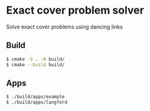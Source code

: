 # Exact cover problem solver

Solve exact cover problems using dancing links

## Build

```sh
$ cmake -S . -B build/
$ cmake --build build/
```

## Apps

```sh
$ ./build/apps/example
$ ./build/apps/langford
```
